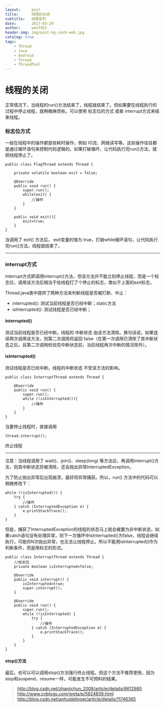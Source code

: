 ```yaml
---
layout:     post
title:      线程的关闭
subtitle:   线程系列
date:       2017-03-29
author:     wan7451
header-img: img/post-bg-ios9-web.jpg
catalog: true
tags:
    - Thread
    - Java
    - Android
    - Thread
    - ThreadPool
---
```

# 线程的关闭

正常情况下，当线程的run()方法结束了，线程就结束了。但如果要在线程执行的过程中停止线程，就稍微麻烦些。可以使用 标志位的方式 或者 interrupt方式来结束线程。 

### 标志位方式

一般在线程中的操作都是些耗时操作，例如 IO流、网络读写等。这些操作往往都是通过循环语句来控制代码逻辑的。如果打破循环，让代码执行完run()方法，就把线程停止了。

```
public class FlagThread extends Thread {

    private volatile boolean exit = false;

    @Override
    public void run() {
        super.run();
        while(exit) {
            //操作
        }
    }

    public void exit(){
        exit=true;
    }
}
```

当调用了 exit() 方法后， exit变量的值为 true，打破while循环语句，让代码执行完run()方法，线程就结束了。

---

### interrupt方式

interrupt方式即调用interrupt()方法，但该方法并不能立刻停止线程，而是一个标志位，调用该方法后相当于给线程打了个停止的标志，类似于上面的exit标志。

Thread.java类中提供了两种方法来判断线程是否被打断、中止：
* interrupted(): 测试当前线程是否已经中断；static方法
* isInterrupted(): 测试线程是否已经中断；

#### interrupted()

测试当前线程是否已经中断。线程的 中断状态 由该方法清除。换句话说，如果连续两次调用该方法，则第二次调用将返回 false（在第一次调用已清除了其中断状态之后，且第二次调用检验完中断状态前，当前线程再次中断的情况除外）。

#### isInterrupted()
测试线程是否已经中断。线程的中断状态 不受该方法的影响。


```
public class InterruptThread extends Thread {

    @Override
    public void run() {
        super.run();
        while (!isInterrupted()){
            //操作
        }
    }
}
```
当要停止线程时，直接调用

```
thread.interrupt();
```
终止线程

---

注意：当线程调用了 wait()、join()、sleep(long) 等方法后，再调用interrupt()方法，则其中断状态将被清除，还会抛出异常InterruptedException。

为了防止抛出异常后出现崩溃，最好将异常捕获。所以，run() 方法中的代码可以稍微修改下：

```
while (!isInterrupted()) {
    try {
        //操作
    } catch (InterruptedException e) {
        e.printStackTrace();
    }
}
```
但是，捕获了InterruptedException的线程的状态马上就会被置为非中断状态，如果catch语句没有处理异常，则下一次循环中isInterrupted()为false，线程会继续执行，可能你N次抛出异常，也无法让线程停止。所以不能用isInterrupted()作为判断条件，而是用标志的形式。

```
public class InterruptThread extends Thread {
    //标志位
    private boolean isInterrupted=false;

    @Override
    public void interrupt() {
        isInterrupted=true;
        super.interrupt();
    }

    @Override
    public void run() {
        super.run();
        while (!isInterrupted) {
            try {
                //操作
            } catch (InterruptedException e) {
                e.printStackTrace();
            }
        }
    }
}
```

#### stop()方法
最后，也可以可以调用stop()方法强行终止线程。但这个方法不推荐使用，因为stop和suspend、resume一样，可能发生不可预料的结果。



> http://blog.csdn.net/zhanjichun_2008/article/details/6612980
> http://www.cnblogs.com/greta/p/5624839.html
> http://blog.csdn.net/anhuidelinger/article/details/11746365

